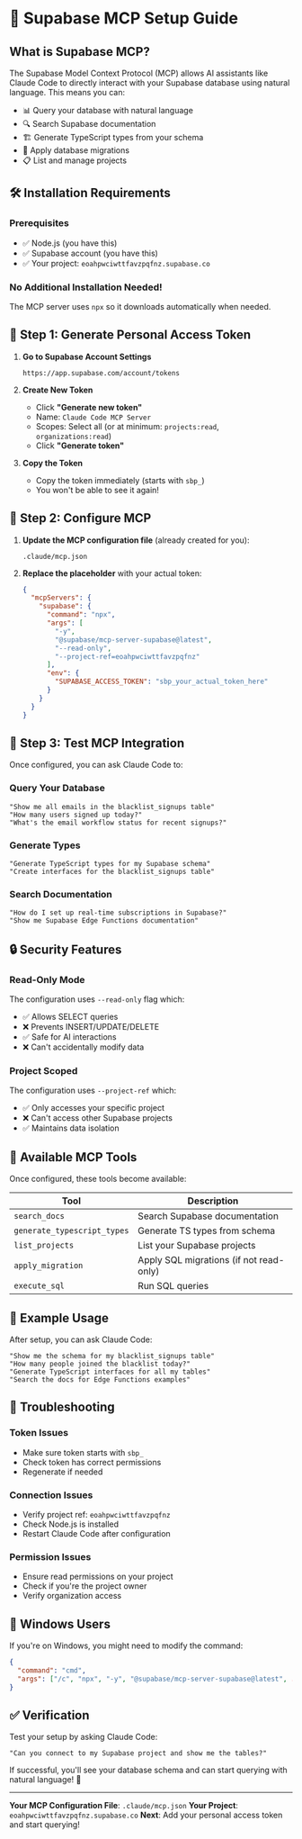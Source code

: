 # 🚀 Supabase MCP Setup Guide

## What is Supabase MCP?

The Supabase Model Context Protocol (MCP) allows AI assistants like Claude Code to directly interact with your Supabase database using natural language. This means you can:

- 📊 Query your database with natural language
- 🔍 Search Supabase documentation 
- 🏗️ Generate TypeScript types from your schema
- 📝 Apply database migrations
- 📋 List and manage projects

## 🛠️ Installation Requirements

### Prerequisites
- ✅ Node.js (you have this)
- ✅ Supabase account (you have this) 
- ✅ Your project: `eoahpwciwttfavzpqfnz.supabase.co`

### No Additional Installation Needed!
The MCP server uses `npx` so it downloads automatically when needed.

## 🔑 Step 1: Generate Personal Access Token

1. **Go to Supabase Account Settings**
   ```
   https://app.supabase.com/account/tokens
   ```

2. **Create New Token**
   - Click **"Generate new token"**
   - Name: `Claude Code MCP Server`
   - Scopes: Select all (or at minimum: `projects:read`, `organizations:read`)
   - Click **"Generate token"**

3. **Copy the Token**
   - Copy the token immediately (starts with `sbp_`)
   - You won't be able to see it again!

## 🔧 Step 2: Configure MCP

1. **Update the MCP configuration file** (already created for you):
   ```
   .claude/mcp.json
   ```

2. **Replace the placeholder** with your actual token:
   ```json
   {
     "mcpServers": {
       "supabase": {
         "command": "npx",
         "args": [
           "-y",
           "@supabase/mcp-server-supabase@latest",
           "--read-only",
           "--project-ref=eoahpwciwttfavzpqfnz"
         ],
         "env": {
           "SUPABASE_ACCESS_TOKEN": "sbp_your_actual_token_here"
         }
       }
     }
   }
   ```

## 🎯 Step 3: Test MCP Integration

Once configured, you can ask Claude Code to:

### Query Your Database
```
"Show me all emails in the blacklist_signups table"
"How many users signed up today?"
"What's the email workflow status for recent signups?"
```

### Generate Types
```
"Generate TypeScript types for my Supabase schema"
"Create interfaces for the blacklist_signups table"
```

### Search Documentation
```
"How do I set up real-time subscriptions in Supabase?"
"Show me Supabase Edge Functions documentation"
```

## 🔒 Security Features

### Read-Only Mode
The configuration uses `--read-only` flag which:
- ✅ Allows SELECT queries
- ❌ Prevents INSERT/UPDATE/DELETE
- ✅ Safe for AI interactions
- ❌ Can't accidentally modify data

### Project Scoped
The configuration uses `--project-ref` which:
- ✅ Only accesses your specific project
- ❌ Can't access other Supabase projects
- ✅ Maintains data isolation

## 🚀 Available MCP Tools

Once configured, these tools become available:

| Tool | Description |
|------|-------------|
| `search_docs` | Search Supabase documentation |
| `generate_typescript_types` | Generate TS types from schema |
| `list_projects` | List your Supabase projects |
| `apply_migration` | Apply SQL migrations (if not read-only) |
| `execute_sql` | Run SQL queries |

## 🎉 Example Usage

After setup, you can ask Claude Code:

```
"Show me the schema for my blacklist_signups table"
"How many people joined the blacklist today?"
"Generate TypeScript interfaces for all my tables"
"Search the docs for Edge Functions examples"
```

## 🐛 Troubleshooting

### Token Issues
- Make sure token starts with `sbp_`
- Check token has correct permissions
- Regenerate if needed

### Connection Issues
- Verify project ref: `eoahpwciwttfavzpqfnz`
- Check Node.js is installed
- Restart Claude Code after configuration

### Permission Issues
- Ensure read permissions on your project
- Check if you're the project owner
- Verify organization access

## 🔄 Windows Users

If you're on Windows, you might need to modify the command:

```json
{
  "command": "cmd",
  "args": ["/c", "npx", "-y", "@supabase/mcp-server-supabase@latest", ...]
}
```

## ✅ Verification

Test your setup by asking Claude Code:
```
"Can you connect to my Supabase project and show me the tables?"
```

If successful, you'll see your database schema and can start querying with natural language! 🎉

---

**Your MCP Configuration File**: `.claude/mcp.json`
**Your Project**: `eoahpwciwttfavzpqfnz.supabase.co`
**Next**: Add your personal access token and start querying!